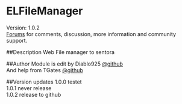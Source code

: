 # ELFileManager

Version: 1.0.2<br />
[Forums](http://forums.sentora.org/showthread.php?tid=2076) 
for comments, discussion, more information and community support.


##Description
Web File manager to sentora 

##Author
Module is edit by Diablo925 [@github](https://github.com/Diablo925) <br />
And help from TGates [@github](https://github.com/TGates71) 

##Version updates
1.0.0 testet<br />
1.0.1 never release<br />
1.0.2 release to github<br />
